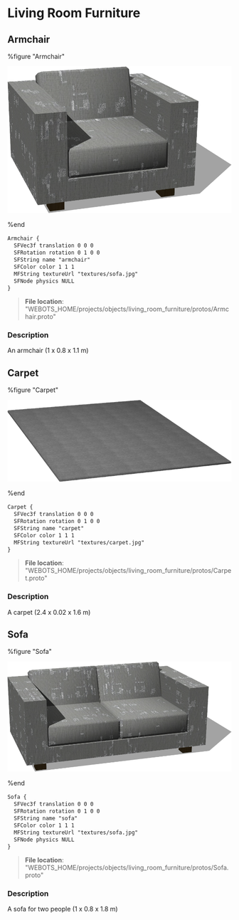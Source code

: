 # Living Room Furniture

## Armchair

%figure "Armchair"

![Armchair-image](images/objects/living_room_furniture/Armchair/model.png)

%end

```
Armchair {
  SFVec3f translation 0 0 0
  SFRotation rotation 0 1 0 0
  SFString name "armchair"
  SFColor color 1 1 1
  MFString textureUrl "textures/sofa.jpg"
  SFNode physics NULL
}
```

> **File location**: "WEBOTS\_HOME/projects/objects/living_room_furniture/protos/Armchair.proto"

### Description

An armchair (1 x 0.8 x 1.1 m)

## Carpet

%figure "Carpet"

![Carpet-image](images/objects/living_room_furniture/Carpet/model.png)

%end

```
Carpet {
  SFVec3f translation 0 0 0
  SFRotation rotation 0 1 0 0
  SFString name "carpet"
  SFColor color 1 1 1
  MFString textureUrl "textures/carpet.jpg"
}
```

> **File location**: "WEBOTS\_HOME/projects/objects/living_room_furniture/protos/Carpet.proto"

### Description

A carpet (2.4 x 0.02 x 1.6 m)

## Sofa

%figure "Sofa"

![Sofa-image](images/objects/living_room_furniture/Sofa/model.png)

%end

```
Sofa {
  SFVec3f translation 0 0 0
  SFRotation rotation 0 1 0 0
  SFString name "sofa"
  SFColor color 1 1 1
  MFString textureUrl "textures/sofa.jpg"
  SFNode physics NULL
}
```

> **File location**: "WEBOTS\_HOME/projects/objects/living_room_furniture/protos/Sofa.proto"

### Description

A sofa for two people (1 x 0.8 x 1.8 m)

